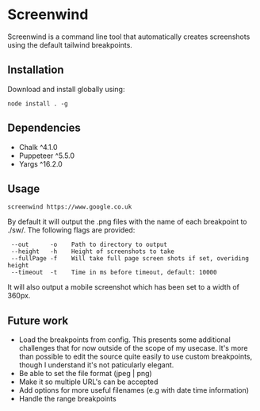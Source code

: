 # Screenwind

Screenwind is a command line tool that automatically creates screenshots using the default tailwind breakpoints.

## Installation

Download and install globally using:
```
node install . -g
```

## Dependencies
 -  Chalk ^4.1.0
 -  Puppeteer ^5.5.0
 -  Yargs ^16.2.0


## Usage

```
screenwind https://www.google.co.uk
```

By default it will output the .png files with the name of each breakpoint to ./sw/. The following flags are provided:

```
 --out      -o    Path to directory to output
 --height   -h    Height of screenshots to take
 --fullPage -f    Will take full page screen shots if set, overiding height
 --timeout  -t    Time in ms before timeout, default: 10000
```

It will also output a mobile screenshot which has been set to a width of 360px.

## Future work
- Load the breakpoints from config. This presents some additional challenges that for now outside of the scope of my usecase. It's more than possible to edit the source quite easily to use custom breakpoints, though I understand it's not paticularly elegant.
- Be able to set the file format (jpeg | png)
- Make it so multiple URL's can be accepted
- Add options for more useful filenames (e.g with date time information)
- Handle the range breakpoints 